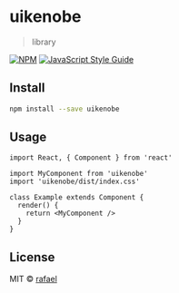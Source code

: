 # uikenobe

> library

[![NPM](https://img.shields.io/npm/v/uikenobe.svg)](https://www.npmjs.com/package/uikenobe) [![JavaScript Style Guide](https://img.shields.io/badge/code_style-standard-brightgreen.svg)](https://standardjs.com)

## Install

```bash
npm install --save uikenobe
```

## Usage

```tsx
import React, { Component } from 'react'

import MyComponent from 'uikenobe'
import 'uikenobe/dist/index.css'

class Example extends Component {
  render() {
    return <MyComponent />
  }
}
```

## License

MIT © [rafael](https://github.com/rafael)
